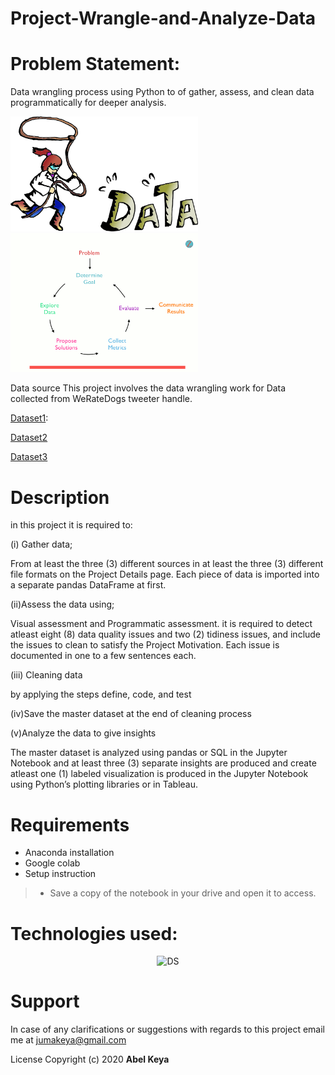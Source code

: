 # Project-Wrangle-and-Analyze-Data
# Problem Statement:
Data wrangling process using Python to of gather, assess, and clean data programmatically for deeper analysis.


<img src="data_wrangler.png" width="300"><img src="pap.gif" width="300">


Data source
This project involves the data wrangling work for Data collected from WeRateDogs tweeter handle.

[Dataset1](https://github.com/abel-keya/Project-Communicate-Data-Findings/blob/master/house_prices.csv):

[Dataset2](https://github.com/abel-keya/Project-Communicate-Data-Findings/blob/master/house_prices.csv)

[Dataset3](https://github.com/abel-keya/Project-Communicate-Data-Findings/blob/master/house_prices.csv)



# Description

in this project it is required to:

(i) Gather data;

From at least the three (3) different sources in at least the three (3) different file formats on the Project Details page. Each piece of data is imported into a separate pandas DataFrame at first.

(ii)Assess the data using;

Visual assessment and Programmatic assessment. it is required to detect atleast eight (8) data quality issues and two (2) tidiness issues, and include the issues to clean to satisfy the Project Motivation. Each issue is documented in one to a few sentences each.

(iii) Cleaning data

by applying the steps define, code, and test

(iv)Save the master dataset at the end of cleaning process

(v)Analyze the data to give insights

The master dataset is analyzed using pandas or SQL in the Jupyter Notebook and at least three (3) separate insights are produced and create atleast one (1) labeled visualization is produced in the Jupyter Notebook using Python’s plotting libraries or in Tableau.

# Requirements
* Anaconda installation
* Google colab
* Setup instruction
> * Save a copy of the notebook in your drive and open it to access.

<p align="center">
   
   # Technologies used:
   
 <p align="center"> 
   
  <img   src="https://github.com/abel-keya/week8_IP_Abel_Keya_Nairobi-Hospital-conducted-a-clinical-camp-to-test-for-hypothyroidism/blob/master/tech3.jpg" width="550" height="300"  alt="DS" title="Requirements" />
 
</p>

# Support
In case of any clarifications or suggestions with regards to this project email me at jumakeya@gmail.com

License
Copyright (c) 2020 **Abel Keya**
